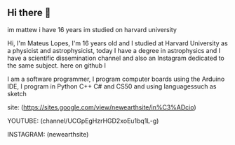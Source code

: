 ## Hi there 👋
im mattew i have 16 years im studied on harvard university

Hi, I'm Mateus Lopes, I'm 16 years old and I studied at Harvard University as a physicist and astrophysicist, today I have a degree in astrophysics and I have a scientific dissemination channel and also an Instagram dedicated to the same subject. here on github I

I am a software programmer, I program computer boards using the Arduino IDE, I program in Python C++ C# and CS50 and using languages ​​such as sketch

site: (https://sites.google.com/view/newearthsite/in%C3%ADcio)

YOUTUBE: (channel/UCGpEgHzrHGD2xoEu1bq1L-g)

INSTAGRAM: (newearthsite)
